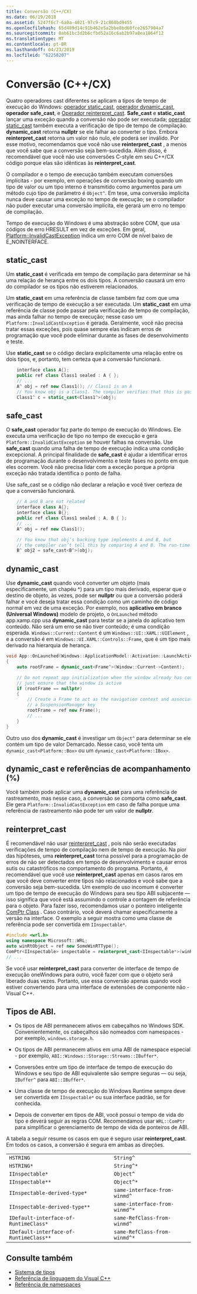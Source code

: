```yaml
---
title: Conversão (C++/CX)
ms.date: 06/19/2018
ms.assetid: 5247f6c7-6a0a-4021-97c9-21c868bd9455
ms.openlocfilehash: 65d489d14c91b462e5a2bbe8bd60fce2657904a7
ms.sourcegitcommit: 0ab61bc3d2b6cfbd52a16c6ab2b97a8ea1864f12
ms.translationtype: MT
ms.contentlocale: pt-BR
ms.lasthandoff: 04/23/2019
ms.locfileid: "62258207"
---
```

# <a name="casting-ccx"></a>Conversão (C++/CX)

Quatro operadores cast diferentes se aplicam a tipos de tempo de execução do Windows: [operador static_cast](../cpp/static-cast-operator.md), [operador dynamic_cast](../cpp/dynamic-cast-operator.md), **operador safe_cast**, e [ Operador reinterpret_cast](../cpp/reinterpret-cast-operator.md). **Safe_cast** e **static_cast** lançar uma exceção quando a conversão não pode ser executada; [operador static_cast](../cpp/static-cast-operator.md) também executa a verificação de tipo de tempo de compilação. **dynamic_cast** retorna **nullptr** se ele falhar ao converter o tipo. Embora **reinterpret_cast** retorna um valor não nulo, ele poderá ser inválido. Por esse motivo, recomendamos que você não use **reinterpret_cast** , a menos que você sabe que a conversão seja bem-sucedida. Além disso, é recomendável que você não use conversões C-style em seu C++/CX código porque elas são idênticas às **reinterpret_cast**.

O compilador e o tempo de execução também executam conversões implícitas - por exemplo, em operações de conversão boxing quando um tipo de valor ou um tipo interno é transmitido como argumentos para um método cujo tipo de parâmetro é `Object^`. Em tese, uma conversão implícita nunca deve causar uma exceção no tempo de execução; se o compilador não puder executar uma conversão implícita, ele gerará um erro no tempo de compilação.

Tempo de execução do Windows é uma abstração sobre COM, que usa códigos de erro HRESULT em vez de exceções. Em geral, [Platform::InvalidCastException](../cppcx/platform-invalidcastexception-class.md) indica um erro COM de nível baixo de E_NOINTERFACE.

## <a name="staticcast"></a>static_cast

Um **static_cast** é verificada em tempo de compilação para determinar se há uma relação de herança entre os dois tipos. A conversão causará um erro do compilador se os tipos não estiverem relacionados.

Um **static_cast** em uma referência de classe também faz com que uma verificação de tempo de execução a ser executada. Um **static_cast** em uma referência de classe pode passar pela verificação de tempo de compilação, mas ainda falhar no tempo de execução; nesse caso um `Platform::InvalidCastException` é gerada. Geralmente, você não precisa tratar essas exceções, pois quase sempre elas indicam erros de programação que você pode eliminar durante as fases de desenvolvimento e teste.

Use **static_cast** se o código declara explicitamente uma relação entre os dois tipos, e, portanto, tem certeza que a conversão funcionará.

```cpp
    interface class A{};
    public ref class Class1 sealed : A { };
    // ...
    A^ obj = ref new Class1(); // Class1 is an A
    // You know obj is a Class1. The compiler verifies that this is possible, and in C++/CX a run-time check is also performed.
    Class1^ c = static_cast<Class1^>(obj);
```

## <a name="safecast"></a>safe_cast

O **safe_cast** operador faz parte do tempo de execução do Windows. Ele executa uma verificação de tipo no tempo de execução e gera `Platform::InvalidCastException` se houver falhas na conversão. Use **safe_cast** quando uma falha de tempo de execução indica uma condição excepcional. A principal finalidade de **safe_cast** é ajudar a identificar erros de programação durante o desenvolvimento e teste fases no ponto em que eles ocorrem. Você não precisa lidar com a exceção porque a própria exceção não tratada identifica o ponto de falha.

Use safe_cast se o código não declarar a relação e você tiver certeza de que a conversão funcionará.

```cpp
    // A and B are not related
    interface class A{};
    interface class B{};
    public ref class Class1 sealed : A, B { };
    // ...
    A^ obj = ref new Class1();

    // You know that obj’s backing type implements A and B, but
    // the compiler can’t tell this by comparing A and B. The run-time type check succeeds.
    B^ obj2 = safe_cast<B^>(obj);
```

## <a name="dynamiccast"></a>dynamic_cast

Use **dynamic_cast** quando você converter um objeto (mais especificamente, um chapéu **^**) para um tipo mais derivado, esperar que o destino de objeto, às vezes, pode ser **nullptr** ou que a conversão poderá falhar e você deseja tratar essa condição como um caminho de código normal em vez de uma exceção. Por exemplo, nos **aplicativo em branco (Universal Windows)** modelo de projeto, o `OnLaunched` método app.xamp.cpp usa **dynamic_cast** para testar se a janela do aplicativo tem conteúdo. Não será um erro se não tiver conteúdo; é uma condição esperada. `Windows::Current::Content` é um `Windows::UI::XAML::UIElement` , e a conversão é em `Windows::UI.XAML::Controls::Frame`, que é um tipo mais derivado na hierarquia de herança.

```cpp
void App::OnLaunched(Windows::ApplicationModel::Activation::LaunchActivatedEventArgs^ args)
{
    auto rootFrame = dynamic_cast<Frame^>(Window::Current->Content);

    // Do not repeat app initialization when the window already has content,
    // just ensure that the window is active
    if (rootFrame == nullptr)
    {
        // Create a Frame to act as the navigation context and associate it with
        // a SuspensionManager key
        rootFrame = ref new Frame();
        // ...
    }
}
```

Outro uso dos **dynamic_cast** é investigar um `Object^` para determinar se ele contém um tipo de valor Demarcado. Nesse caso, você tenta um `dynamic_cast<Platform::Box>` ou um `dynamic_cast<Platform::IBox>`.

## <a name="dynamiccast-and-tracking-references-"></a>dynamic_cast e referências de acompanhamento (%)

Você também pode aplicar uma **dynamic_cast** para uma referência de rastreamento, mas nesse caso, a conversão se comporta como **safe_cast**. Ele gera `Platform::InvalidCastException` em caso de falha porque uma referência de rastreamento não pode ter um valor de **nullptr**.

## <a name="reinterpretcast"></a>reinterpret_cast

É recomendável não usar [reinterpret_cast](../cpp/reinterpret-cast-operator.md) , pois não serão executadas verificações de tempo de compilação nem de tempo de execução. Na pior das hipóteses, uma **reinterpret_cast** torna possível para a programação de erros de não ser detectados em tempo de desenvolvimento e causar erros sutis ou catastróficos no comportamento do programa. Portanto, é recomendável que você use **reinterpret_cast** apenas em casos raros em que você deve converter entre tipos não relacionados e você sabe que a conversão seja bem-sucedida. Um exemplo de uso incomum é converter um tipo de tempo de execução do Windows para seu tipo ABI subjacente — isso significa que você está assumindo o controle a contagem de referência para o objeto. Para fazer isso, recomendamos usar o ponteiro inteligente [ComPtr Class](../cpp/com-ptr-t-class.md) . Caso contrário, você deverá chamar especificamente a versão na interface. O exemplo a seguir mostra como uma classe de referência pode ser convertida em `IInspectable*`.

```cpp
#include <wrl.h>
using namespace Microsoft::WRL;
auto winRtObject = ref new SomeWinRTType();
ComPtr<IInspectable> inspectable = reinterpret_cast<IInspectable*>(winRtObject);
// ...
```

Se você usar **reinterpret_cast** para converter de interface de tempo de execução oneWindows para outro, você fazer com que o objeto será liberado duas vezes. Portanto, use essa conversão apenas quando você estiver convertendo para uma interface de extensões de componente não - Visual C++.

## <a name="abi-types"></a>Tipos de ABI.

- Os tipos de ABI permanecem ativos em cabeçalhos no Windows SDK. Convenientemente, os cabeçalhos são nomeados com namespaces - por exemplo, `windows.storage.h`.

- Os tipos de ABI permanecem ativos em uma ABI de namespace especial - por exemplo, `ABI::Windows::Storage::Streams::IBuffer*`.

- Conversões entre um tipo de interface de tempo de execução do Windows e seu tipo de ABI equivalente são sempre seguras — ou seja, `IBuffer^` para `ABI::IBuffer*`.

- Uma classe de tempo de execução do Windows Runtime sempre deve ser convertida em `IInspectable*` ou sua interface padrão, se for conhecida.

- Depois de converter em tipos de ABI, você possui o tempo de vida do tipo e deverá seguir as regras COM. Recomendamos usar `WRL::ComPtr` para simplificar o gerenciamento de tempo de vida de ponteiros de ABI.

A tabela a seguir resume os casos em que é seguro usar **reinterpret_cast**. Em todos os casos, a conversão é segura em ambas as direções.

|||
|-|-|
|`HSTRING`|`String^`|
|`HSTRING*`|`String^*`|
|`IInspectable*`|`Object^`|
|`IInspectable**`|`Object^*`|
|`IInspectable-derived-type*`|`same-interface-from-winmd^`|
|`IInspectable-derived-type**`|`same-interface-from-winmd^*`|
|`IDefault-interface-of-RuntimeClass*`|`same-RefClass-from-winmd^`|
|`IDefault-interface-of-RuntimeClass**`|`same-RefClass-from-winmd^*`|

## <a name="see-also"></a>Consulte também

- [Sistema de tipos](../cppcx/type-system-c-cx.md)
- [Referência de linguagem do Visual C++](../cppcx/visual-c-language-reference-c-cx.md)
- [Referência de namespaces](../cppcx/namespaces-reference-c-cx.md)
